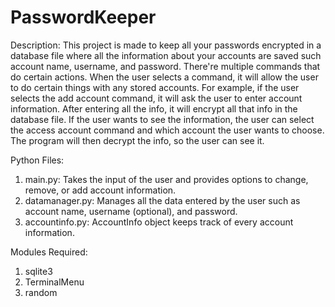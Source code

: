 # PasswordKeeper

Description: This project is made to keep all your passwords encrypted in a database file where all the information about your accounts are saved such account name, username, and password. There're multiple commands that do certain actions. When the user selects a command, it will allow the user to do certain things with any stored accounts. For example, if the user selects the add account command, it will ask the user to enter account information. After entering all the info, it will encrypt all that info in the database file. If the user wants to see the information, the user can select the access account command and which account the user wants to choose. The program will then decrypt the info, so the user can see it.

Python Files:

  1. main.py: Takes the input of the user and provides options to change, remove, or add account information.
  2. datamanager.py: Manages all the data entered by the user such as account name, username (optional), and password.
  3. accountinfo.py: AccountInfo object keeps track of every account information.

Modules Required:
  1. sqlite3
  2. TerminalMenu
  3. random
